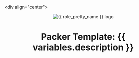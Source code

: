 \<div align="center">
  <center><img alt="{{ role_pretty_name }} logo" src="./logo.png" /></center>
</div>
<div align="center">
  <center><h1 align="center">Packer Template: {{ variables.description }}</h1></center>
</div>
